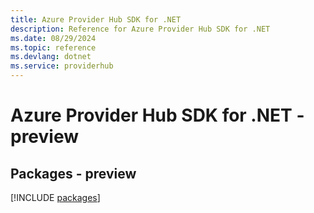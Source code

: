 ```yaml
---
title: Azure Provider Hub SDK for .NET
description: Reference for Azure Provider Hub SDK for .NET
ms.date: 08/29/2024
ms.topic: reference
ms.devlang: dotnet
ms.service: providerhub
---
```

# Azure Provider Hub SDK for .NET - preview
## Packages - preview
[!INCLUDE [packages](provider-hub-index.md)]